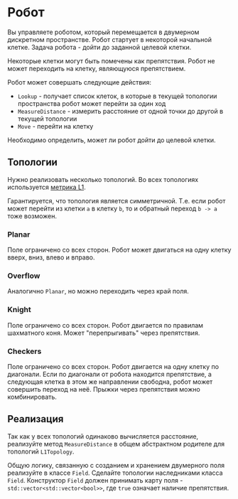 # Робот

Вы управляете роботом, который перемещается в двумерном дискретном пространстве.
Робот стартует в некоторой начальной клетке. Задача робота - дойти до заданной целевой клетки.

Некоторые клетки могут быть помечены как препятствия. Робот не может переходить
на клетку, являющуюся препятствием.

Робот может совершать следующие действия:
- `Lookup` - получает список клеток, в которые в текущей топологии пространства
робот может перейти за один ход
- `MeasureDistance` - измерить расстояние от одной точки до другой в текущей топологии
- `Move` - перейти на клетку

Необходимо определить, может ли робот дойти до целевой клетки.

## Топологии

Нужно реализовать несколько топологий. Во всех топологиях используется
[метрика L1](https://ru.wikipedia.org/wiki/Расстояние_городских_кварталов).

Гарантируется, что топология является симметричной. Т.е. если робот может перейти
из клетки `a` в клетку `b`, то и обратный переход `b -> a` тоже возможен.

### Planar

Поле ограничено со всех сторон. Робот может двигаться на одну клетку вверх, вниз, влево и вправо.

### Overflow

Аналогично `Planar`, но можно переходить через край поля.

### Knight

Поле ограничено со всех сторон. Робот двигается по правилам шахматного коня. Может
"перепрыгивать" через препятствия.

### Checkers

Поле ограничено со всех сторон. Робот двигается на одну клетку по диагонали.
Если по диагонали от робота находится препятствие, а следующая клетка в этом же направлении
свободна, робот может совершить переход на неё. Прыжки через препятствия можно комбинировать.

## Реализация

Так как у всех топологий одинаково вычисляется расстояние, реализуйте метод `MeasureDistance`
в общем абстрактном родителе для топологий `L1Topology`.

Общую логику, связанную с созданием и хранением двумерного поля реализуйте в классе
`Field`. Сделайте топологии наследниками класса `Field`. Конструктор `Field` должен
принимать карту поля - `std::vector<std::vector<bool>>`, где `true` означает наличие
препятствия.
